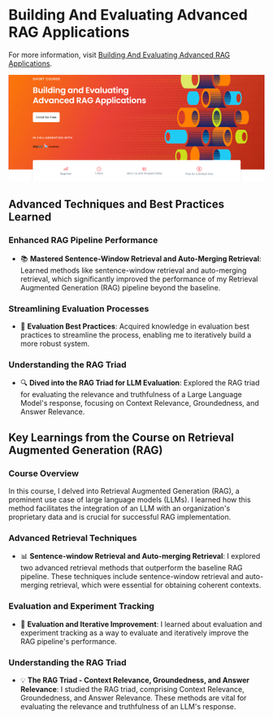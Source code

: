# Building And Evaluating Advanced RAG Applications

For more information, visit [Building And Evaluating Advanced RAG Applications](https://www.deeplearning.ai/short-courses/building-evaluating-advanced-rag/).

<p align="center">
  <img src="https://github.com/RomanRosa/Building-And-Evaluating-Advanced-RAG-Applications/blob/main/Building%20And%20Evaluating%20Advanced%20RAG%20Applications.png">
</p>

## Advanced Techniques and Best Practices Learned

### Enhanced RAG Pipeline Performance

- 📚 **Mastered Sentence-Window Retrieval and Auto-Merging Retrieval**: Learned methods like sentence-window retrieval and auto-merging retrieval, which significantly improved the performance of my Retrieval Augmented Generation (RAG) pipeline beyond the baseline.

### Streamlining Evaluation Processes

- 🔄 **Evaluation Best Practices**: Acquired knowledge in evaluation best practices to streamline the process, enabling me to iteratively build a more robust system.

### Understanding the RAG Triad

- 🔍 **Dived into the RAG Triad for LLM Evaluation**: Explored the RAG triad for evaluating the relevance and truthfulness of a Large Language Model's response, focusing on Context Relevance, Groundedness, and Answer Relevance.

## Key Learnings from the Course on Retrieval Augmented Generation (RAG)

### Course Overview
In this course, I delved into Retrieval Augmented Generation (RAG), a prominent use case of large language models (LLMs). I learned how this method facilitates the integration of an LLM with an organization's proprietary data and is crucial for successful RAG implementation.

### Advanced Retrieval Techniques

- 📊 **Sentence-window Retrieval and Auto-merging Retrieval**: I explored two advanced retrieval methods that outperform the baseline RAG pipeline. These techniques include sentence-window retrieval and auto-merging retrieval, which were essential for obtaining coherent contexts.

### Evaluation and Experiment Tracking

- 🔬 **Evaluation and Iterative Improvement**: I learned about evaluation and experiment tracking as a way to evaluate and iteratively improve the RAG pipeline's performance.

### Understanding the RAG Triad

- 💡 **The RAG Triad - Context Relevance, Groundedness, and Answer Relevance**: I studied the RAG triad, comprising Context Relevance, Groundedness, and Answer Relevance. These methods are vital for evaluating the relevance and truthfulness of an LLM's response.
